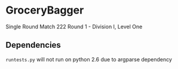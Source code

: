 # GroceryBagger
 Single Round Match 222 Round 1 - Division I, Level One

## Dependencies

`runtests.py` will not run on python 2.6 due to argparse dependency
